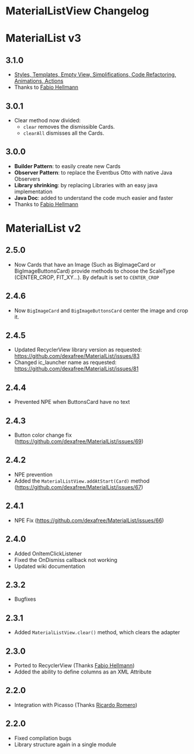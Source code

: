 # MaterialListView Changelog

# MaterialList v3

## 3.1.0
* [Styles, Templates, Empty View, Simplifications, Code Refactoring, Animations, Actions](https://github.com/dexafree/MaterialList/pull/98)
* Thanks to [Fabio Hellmann](https://github.com/FHellmann)

## 3.0.1
* Clear method now divided:
    * `clear` removes the dismissible Cards.
    * `clearAll` dismisses all the Cards.

## 3.0.0
* **Builder Pattern**: to easily create new Cards
* **Observer Pattern**: to replace the Eventbus Otto with native Java Observers
* **Library shrinking**: by replacing Libraries with an easy java implementation
* **Java Doc**: added to understand the code much easier and faster
* Thanks to [Fabio Hellmann](https://github.com/FHellmann)

# MaterialList v2

## 2.5.0
* Now Cards that have an Image (Such as BigImageCard or BigImageButtonsCard) provide methods to choose the ScaleType (CENTER_CROP, FIT_XY...). By default is set to `CENTER_CROP`

## 2.4.6
* Now `BigImageCard` and `BigImageButtonsCard` center the image and crop it.

## 2.4.5
* Updated RecyclerView library version as requested: https://github.com/dexafree/MaterialList/issues/83
* Changed ic_launcher name as requested: https://github.com/dexafree/MaterialList/issues/81

## 2.4.4
* Prevented NPE when ButtonsCard have no text

## 2.4.3
* Button color change fix (https://github.com/dexafree/MaterialList/issues/69)

## 2.4.2
* NPE prevention
* Added the `MaterialListView.addAtStart(Card)` method (https://github.com/dexafree/MaterialList/issues/67)

## 2.4.1
* NPE Fix (https://github.com/dexafree/MaterialList/issues/66)

## 2.4.0
* Added OnItemClickListener
* Fixed the OnDismiss callback not working
* Updated wiki documentation

## 2.3.2
* Bugfixes

## 2.3.1
* Added `MaterialListView.clear()` method, which clears the adapter

## 2.3.0
* Ported to RecyclerView (Thanks [Fabio Hellmann](https://github.com/FHellmann))
* Added the ability to define columns as an XML Attribute

## 2.2.0
* Integration with Picasso (Thanks [Ricardo Romero](https://github.com/RicardoRB))

## 2.2.0
* Fixed compilation bugs
* Library structure again in a single module
